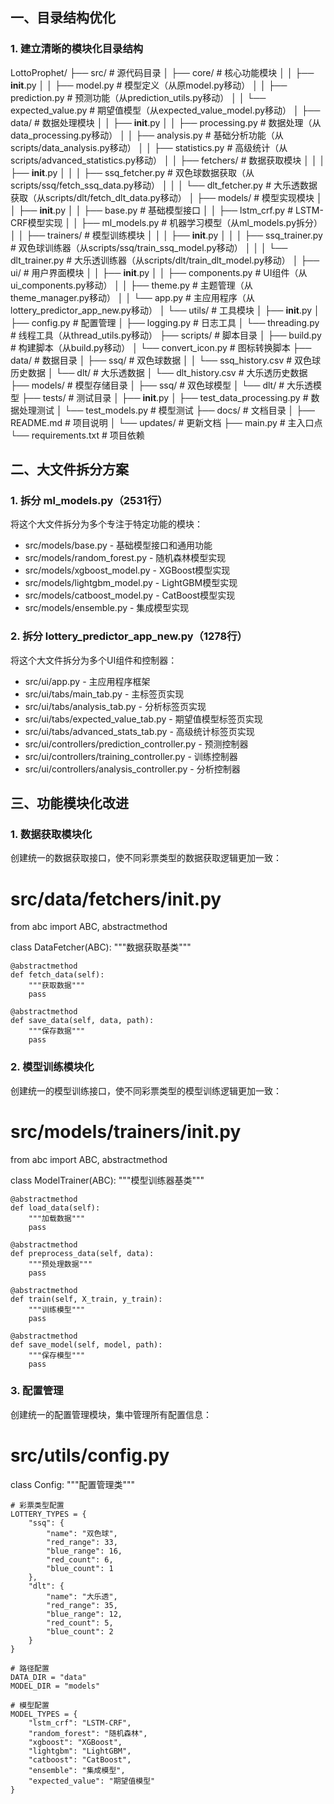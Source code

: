 ## 一、目录结构优化
### 1. 建立清晰的模块化目录结构
LottoProphet/
├── src/                           # 源代码目录
│   ├── core/                      # 核心功能模块
│   │   ├── __init__.py
│   │   ├── model.py               # 模型定义（从原model.py移动）
│   │   ├── prediction.py          # 预测功能（从prediction_utils.py移动）
│   │   └── expected_value.py      # 期望值模型（从expected_value_model.py移动）
│   ├── data/                      # 数据处理模块
│   │   ├── __init__.py
│   │   ├── processing.py          # 数据处理（从data_processing.py移动）
│   │   ├── analysis.py            # 基础分析功能（从scripts/data_analysis.py移动）
│   │   ├── statistics.py          # 高级统计（从scripts/advanced_statistics.py移动）
│   │   ├── fetchers/              # 数据获取模块
│   │   │   ├── __init__.py
│   │   │   ├── ssq_fetcher.py     # 双色球数据获取（从scripts/ssq/fetch_ssq_data.py移动）
│   │   │   └── dlt_fetcher.py     # 大乐透数据获取（从scripts/dlt/fetch_dlt_data.py移动）
│   ├── models/                    # 模型实现模块
│   │   ├── __init__.py
│   │   ├── base.py                # 基础模型接口
│   │   ├── lstm_crf.py            # LSTM-CRF模型实现
│   │   ├── ml_models.py           # 机器学习模型（从ml_models.py拆分）
│   │   ├── trainers/              # 模型训练模块
│   │   │   ├── __init__.py
│   │   │   ├── ssq_trainer.py     # 双色球训练器（从scripts/ssq/train_ssq_model.py移动）
│   │   │   └── dlt_trainer.py     # 大乐透训练器（从scripts/dlt/train_dlt_model.py移动）
│   ├── ui/                        # 用户界面模块
│   │   ├── __init__.py
│   │   ├── components.py          # UI组件（从ui_components.py移动）
│   │   ├── theme.py               # 主题管理（从theme_manager.py移动）
│   │   └── app.py                 # 主应用程序（从lottery_predictor_app_new.py移动）
│   └── utils/                     # 工具模块
│       ├── __init__.py
│       ├── config.py              # 配置管理
│       ├── logging.py             # 日志工具
│       └── threading.py           # 线程工具（从thread_utils.py移动）
├── scripts/                       # 脚本目录
│   ├── build.py                   # 构建脚本（从build.py移动）
│   └── convert_icon.py            # 图标转换脚本
├── data/                          # 数据目录
│   ├── ssq/                       # 双色球数据
│   │   └── ssq_history.csv        # 双色球历史数据
│   └── dlt/                       # 大乐透数据
│       └── dlt_history.csv        # 大乐透历史数据
├── models/                        # 模型存储目录
│   ├── ssq/                       # 双色球模型
│   └── dlt/                       # 大乐透模型
├── tests/                         # 测试目录
│   ├── __init__.py
│   ├── test_data_processing.py    # 数据处理测试
│   └── test_models.py             # 模型测试
├── docs/                          # 文档目录
│   ├── README.md                  # 项目说明
│   └── updates/                   # 更新文档
├── main.py                        # 主入口点
└── requirements.txt               # 项目依赖

## 二、大文件拆分方案
### 1. 拆分 ml_models.py（2531行）
将这个大文件拆分为多个专注于特定功能的模块：

- src/models/base.py - 基础模型接口和通用功能
- src/models/random_forest.py - 随机森林模型实现
- src/models/xgboost_model.py - XGBoost模型实现
- src/models/lightgbm_model.py - LightGBM模型实现
- src/models/catboost_model.py - CatBoost模型实现
- src/models/ensemble.py - 集成模型实现

### 2. 拆分 lottery_predictor_app_new.py（1278行）
将这个大文件拆分为多个UI组件和控制器：

- src/ui/app.py - 主应用程序框架
- src/ui/tabs/main_tab.py - 主标签页实现
- src/ui/tabs/analysis_tab.py - 分析标签页实现
- src/ui/tabs/expected_value_tab.py - 期望值模型标签页实现
- src/ui/tabs/advanced_stats_tab.py - 高级统计标签页实现
- src/ui/controllers/prediction_controller.py - 预测控制器
- src/ui/controllers/training_controller.py - 训练控制器
- src/ui/controllers/analysis_controller.py - 分析控制器

## 三、功能模块化改进
### 1. 数据获取模块化
创建统一的数据获取接口，使不同彩票类型的数据获取逻辑更加一致：
# src/data/fetchers/__init__.py
from abc import ABC, abstractmethod

class DataFetcher(ABC):
    """数据获取基类"""
    
    @abstractmethod
    def fetch_data(self):
        """获取数据"""
        pass
        
    @abstractmethod
    def save_data(self, data, path):
        """保存数据"""
        pass

### 2. 模型训练模块化
创建统一的模型训练接口，使不同彩票类型的模型训练逻辑更加一致：
# src/models/trainers/__init__.py
from abc import ABC, abstractmethod

class ModelTrainer(ABC):
    """模型训练器基类"""
    
    @abstractmethod
    def load_data(self):
        """加载数据"""
        pass
        
    @abstractmethod
    def preprocess_data(self, data):
        """预处理数据"""
        pass
        
    @abstractmethod
    def train(self, X_train, y_train):
        """训练模型"""
        pass
        
    @abstractmethod
    def save_model(self, model, path):
        """保存模型"""
        pass

### 3. 配置管理
创建统一的配置管理模块，集中管理所有配置信息：
# src/utils/config.py
class Config:
    """配置管理类"""
    
    # 彩票类型配置
    LOTTERY_TYPES = {
        "ssq": {
            "name": "双色球",
            "red_range": 33,
            "blue_range": 16,
            "red_count": 6,
            "blue_count": 1
        },
        "dlt": {
            "name": "大乐透",
            "red_range": 35,
            "blue_range": 12,
            "red_count": 5,
            "blue_count": 2
        }
    }
    
    # 路径配置
    DATA_DIR = "data"
    MODEL_DIR = "models"
    
    # 模型配置
    MODEL_TYPES = {
        "lstm_crf": "LSTM-CRF",
        "random_forest": "随机森林",
        "xgboost": "XGBoost",
        "lightgbm": "LightGBM",
        "catboost": "CatBoost",
        "ensemble": "集成模型",
        "expected_value": "期望值模型"
    }